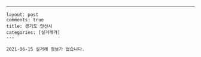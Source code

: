 ---
    layout: post
    comments: true
    title: 경기도 안산시
    categories: [실거래가]
    ---

    2021-06-15 실거래 정보가 없습니다.

    